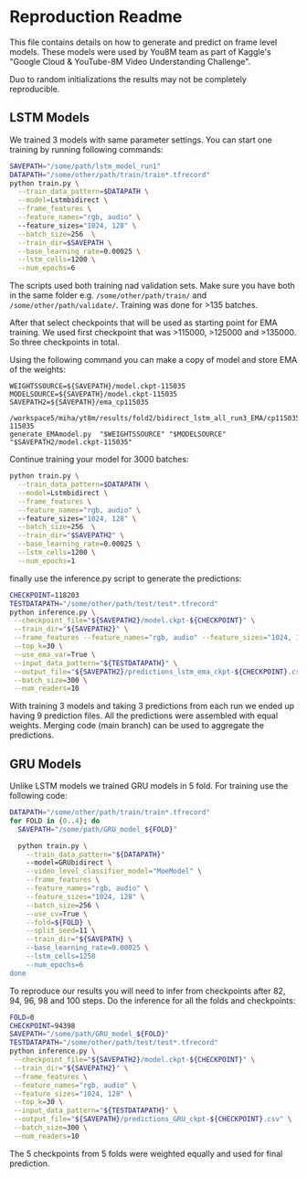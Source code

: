 # Reproduction Readme 

This file contains details on how to generate and predict on frame level models. 
These models were used by You8M team as part of Kaggle's "Google Cloud & YouTube-8M Video Understanding Challenge".
 
Duo to random initializations the results may not be completely reproducible.
 
## LSTM Models

We trained 3 models with same parameter settings. You can start one training by running following commands:

```sh
SAVEPATH="/some/path/lstm_model_run1"
DATAPATH="/some/other/path/train/train*.tfrecord"
python train.py \
  --train_data_pattern=$DATAPATH \
  --model=Lstmbidirect \
  --frame_features \
  --feature_names="rgb, audio" \ 
  --feature_sizes="1024, 128" \
  --batch_size=256  \
  --train_dir=$SAVEPATH \
  --base_learning_rate=0.00025 \
  --lstm_cells=1200 \
  --num_epochs=6
```

The scripts used both training nad validation sets. Make sure you have both in the same folder e.g.
`/some/other/path/train/` and `/some/other/path/validate/`. Training was done for >135 batches.

After that select checkpoints that will be used as starting point for EMA training. 
We used first checkpoint that was >115000, >125000 and >135000. So three checkpoints in total. 

Using the following command you can make a copy of model and store EMA of the weights:
```
WEIGHTSSOURCE=${SAVEPATH}/model.ckpt-115035
MODELSOURCE=${SAVEPATH}/model.ckpt-115035
SAVEPATH2=${SAVEPATH}/ema_cp115035

/workspace5/miha/yt8m/results/fold2/bidirect_lstm_all_run3_EMA/cp115035/model.ckpt-115035
generate_EMAmodel.py  "$WEIGHTSSOURCE" "$MODELSOURCE" "$SAVEPATH2/model.ckpt-115035" 
```

Continue training your model for 3000 batches:
```sh
python train.py \
  --train_data_pattern=$DATAPATH \
  --model=Lstmbidirect \
  --frame_features \
  --feature_names="rgb, audio" \ 
  --feature_sizes="1024, 128" \
  --batch_size=256  \
  --train_dir="$SAVEPATH2" \
  --base_learning_rate=0.00025 \
  --lstm_cells=1200 \
  --num_epochs=1
```

finally use the inference.py script to generate the predictions:

```sh
CHECKPOINT=118203
TESTDATAPATH="/some/other/path/test/test*.tfrecord"
python inference.py \
 --checkpoint_file="${SAVEPATH2}/model.ckpt-${CHECKPOINT}" \
 --train_dir="${SAVEPATH2}" \
 --frame_features --feature_names="rgb, audio" --feature_sizes="1024, 128" \
 --top_k=30 \
 --use_ema_var=True \
 --input_data_pattern="${TESTDATAPATH}" \
 --output_file="${SAVEPATH2}/predictions_lstm_ema_ckpt-${CHECKPOINT}.csv" \
 --batch_size=300 \
 --num_readers=10
```

With training 3 models and taking 3 predictions from each run 
we ended up having 9 prediction files. All the predictions were assembled with equal weights. 
Merging code (main branch) can be used to aggregate the predictions.

## GRU Models

Unlike LSTM models we trained GRU models in 5 fold. For training use the following code:

```sh
DATAPATH="/some/other/path/train/train*.tfrecord"
for FOLD in {0..4}; do 
  SAVEPATH="/some/path/GRU_model_${FOLD}"

  python train.py \
    --train_data_pattern="${DATAPATH}"
    --model=GRUbidirect \
    --video_level_classifier_model="MoeModel" \
    --frame_features \
    --feature_names="rgb, audio" \
    --feature_sizes="1024, 128" \
    --batch_size=256 \
    --use_cv=True \
    --fold=${FOLD} \
    --split_seed=11 \
    --train_dir="${SAVEPATH} \
    --base_learning_rate=0.00025 \
    --lstm_cells=1250
    --num_epochs=6
done
```

To reproduce our results you will need to infer from checkpoints after 82, 94, 96, 98 and 100 steps.
Do the inference for all the folds and checkpoints:
```sh
FOLD=0
CHECKPOINT=94398
SAVEPATH="/some/path/GRU_model_${FOLD}"
TESTDATAPATH="/some/other/path/test/test*.tfrecord"
python inference.py \
 --checkpoint_file="${SAVEPATH2}/model.ckpt-${CHECKPOINT}" \
 --train_dir="${SAVEPATH2}" \
 --frame_features \
 --feature_names="rgb, audio" \
 --feature_sizes="1024, 128" \
 --top_k=30 \
 --input_data_pattern="${TESTDATAPATH}" \
 --output_file="${SAVEPATH}/predictions_GRU_ckpt-${CHECKPOINT}.csv" \
 --batch_size=300 \
 --num_readers=10
```

The 5 checkpoints from 5 folds were weighted equally and used for final prediction.
